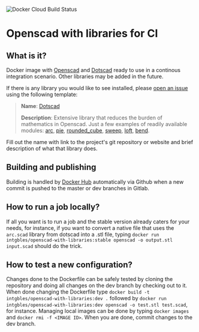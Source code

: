 ![Docker Cloud Build Status](https://img.shields.io/docker/cloud/build/intgbles/openscad-with-libraries?style=for-the-badge)

# Openscad with libraries for CI
  

## What is it?

Docker image with [Openscad](http://www.openscad.org/) and [Dotscad](https://github.com/JustinSDK/dotSCAD) ready to use in a continous integration scenario. Other libraries may be added in the future.  

If there is any library you would like to see installed, please [open an issue](https://gitlab.com/intgbles/openscad-with-libraries) using the following template:  

> **Name**: [Dotscad](https://github.com/JustinSDK/dotSCAD)
>  
> **Description**: Extensive library that reduces the burden of mathematics in Openscad. Just a few examples of readily available modules: [arc](https://openhome.cc/eGossip/OpenSCAD/lib2x-arc.html), [pie](https://openhome.cc/eGossip/OpenSCAD/lib2x-pie.html), [rounded_cube](https://openhome.cc/eGossip/OpenSCAD/lib2x-rounded_cube.html), [sweep](https://openhome.cc/eGossip/OpenSCAD/lib2x-sweep.html), [loft](https://openhome.cc/eGossip/OpenSCAD/lib2x-loft.html), [bend](https://openhome.cc/eGossip/OpenSCAD/lib2x-bend.html).  

Fill out the name with link to the project's git repository or website and brief description of what that library does.  


## Building and publishing

Building is handled by [Docker Hub](https://hub.docker.com/) automatically via Github when a new commit is pushed to the master or dev branches in Gitlab.


## How to run a job locally?  

If all you want is to run a job and the stable version already caters for your needs, for instance, if you want to convert a native file that uses the `arc.scad` library from dotscad into a .stl file, typing `docker run intgbles/openscad-with-libraries:stable openscad -o output.stl input.scad` should do the trick.  


## How to test a new configuration?
Changes done to the Dockerfile can be safely tested by cloning the repository and doing all changes on the dev branch by checking out to it. When done changing the Dockerfile type `docker build -t intgbles/openscad-with-libraries:dev .` followed by `docker run intgbles/openscad-with-libraries:dev openscad -o test.stl test.scad`, for instance. Managing local images can be done by typing `docker images` and `docker rmi -f <IMAGE ID>`. When you are done, commit changes to the dev branch.